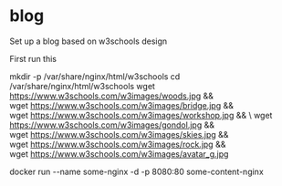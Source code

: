 # blog
Set up a blog based on w3schools design

First run this

mkdir -p /var/share/nginx/html/w3schools
cd /var/share/nginx/html/w3schools
wget https://www.w3schools.com/w3images/woods.jpg && \
wget https://www.w3schools.com/w3images/bridge.jpg && \
wget https://www.w3schools.com/w3images/workshop.jpg && \ 
wget https://www.w3schools.com/w3images/gondol.jpg && \
wget https://www.w3schools.com/w3images/skies.jpg && \
wget https://www.w3schools.com/w3images/rock.jpg && \
wget https://www.w3schools.com/w3images/avatar_g.jpg


docker run --name some-nginx -d -p 8080:80 some-content-nginx
